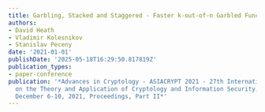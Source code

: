 ```yaml
---
title: Garbling, Stacked and Staggered - Faster k-out-of-n Garbled Function Evaluation
authors:
- David Heath
- Vladimir Kolesnikov
- Stanislav Peceny
date: '2021-01-01'
publishDate: '2025-05-18T16:29:50.817819Z'
publication_types:
- paper-conference
publication: '*Advances in Cryptology - ASIACRYPT 2021 - 27th International Conference
  on the Theory and Application of Cryptology and Information Security, Singapore,
  December 6-10, 2021, Proceedings, Part II*'
---
```

